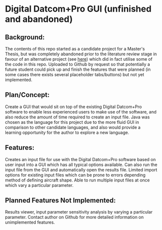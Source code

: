 # Digital Datcom+Pro GUI (unfinished and abandoned)

## **Background:**
The contents of this repo started as a candidate project for a Master's Thesis, but was completely abandoned prior to the literature review stage in favour of an alternative project (see [here](https://github.com/gavinUL/NNDatcom)) which did in fact utilise some of the code in this repo. Uploaded to Github by request so that potentially a future student could pick up and finish the features that were planned (in some cases there exists several placeholder tabs/buttons) but not yet implemented.

## **Plan/Concept:**
Create a GUI that would sit on top of the existing Digital Datcom+Pro software to enable less experienced users to make use of the software, and also reduce the amount of time required to create an input file. Java was chosen as the language for this project due to the more fluid GUI in comparison to other candidate languages, and also would provide a learning opportunity for the author to explore a new language.

## **Features:**
Creates an input file for use with the Digital Datcom+Pro software based on user input into a GUI which has all typical options available. Can also run the input file from the GUI and automatically open the results file. Limited import options for existing input files which can be prone to errors depending method of defining aircraft shape. Able to run multiple input files at once which vary a particular parameter.

## **Planned Features Not Implemented:**
Results viewer, input parameter sensitivity analysis by varying a particular parameter.
Contact author on Github for more detailed information on unimplemented features. 
